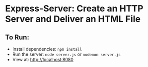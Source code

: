 # Express-Server: Create an HTTP Server and Deliver an HTML File

## To Run:

- Install dependencies: `npm install`
- Run the server: `node server.js` or `nodemon server.js`
- View at: [http://localhost:8080](http://localhost:8080)